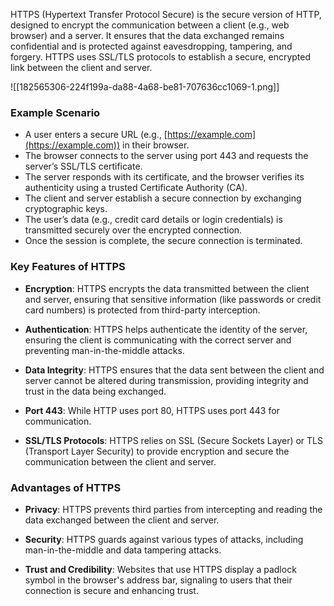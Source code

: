 HTTPS (Hypertext Transfer Protocol Secure) is the secure version of HTTP, designed to encrypt the communication between a client (e.g., web browser) and a server. It ensures that the data exchanged remains confidential and is protected against eavesdropping, tampering, and forgery. HTTPS uses SSL/TLS protocols to establish a secure, encrypted link between the client and server.

![[182565306-224f199a-da88-4a68-be81-707636cc1069-1.png]]

### Example Scenario

- A user enters a secure URL (e.g., [https://example.com](https://example.com)) in their browser.
- The browser connects to the server using port 443 and requests the server’s SSL/TLS certificate.
- The server responds with its certificate, and the browser verifies its authenticity using a trusted Certificate Authority (CA).
- The client and server establish a secure connection by exchanging cryptographic keys.
- The user’s data (e.g., credit card details or login credentials) is transmitted securely over the encrypted connection.
- Once the session is complete, the secure connection is terminated.

### Key Features of HTTPS

- **Encryption**: HTTPS encrypts the data transmitted between the client and server, ensuring that sensitive information (like passwords or credit card numbers) is protected from third-party interception.

- **Authentication**: HTTPS helps authenticate the identity of the server, ensuring the client is communicating with the correct server and preventing man-in-the-middle attacks.

- **Data Integrity**: HTTPS ensures that the data sent between the client and server cannot be altered during transmission, providing integrity and trust in the data being exchanged.

- **Port 443**: While HTTP uses port 80, HTTPS uses port 443 for communication.

- **SSL/TLS Protocols**: HTTPS relies on SSL (Secure Sockets Layer) or TLS (Transport Layer Security) to provide encryption and secure the communication between the client and server.

### Advantages of HTTPS

- **Privacy**: HTTPS prevents third parties from intercepting and reading the data exchanged between the client and server.

- **Security**: HTTPS guards against various types of attacks, including man-in-the-middle and data tampering attacks.

- **Trust and Credibility**: Websites that use HTTPS display a padlock symbol in the browser's address bar, signaling to users that their connection is secure and enhancing trust.

